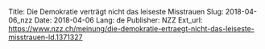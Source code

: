 Title: Die Demokratie verträgt nicht das leiseste Misstrauen
Slug: 2018-04-06_nzz
Date: 2018-04-06
Lang: de
Publisher: NZZ
Ext_url: https://www.nzz.ch/meinung/die-demokratie-ertraegt-nicht-das-leiseste-misstrauen-ld.1371327
